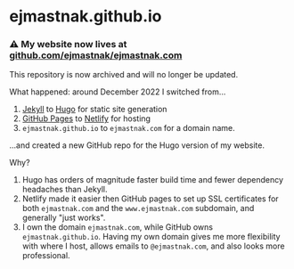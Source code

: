 # ejmastnak.github.io

### :warning: My website now lives at [github.com/ejmastnak/ejmastnak.com](https://github.com/ejmastnak/ejmastnak.com)

This repository is now archived and will no longer be updated.

What happened: around December 2022 I switched from...

1. [Jekyll](https://jekyllrb.com/) to [Hugo](https://gohugo.io/) for static site generation 
1. [GitHub Pages](https://pages.github.com/) to [Netlify](https://www.netlify.com/) for hosting
1. `ejmastnak.github.io` to `ejmastnak.com` for a domain name.

...and created a new GitHub repo for the Hugo version of my website.

Why?

1. Hugo has orders of magnitude faster build time and fewer dependency headaches than Jekyll.
1. Netlify made it easier then GitHub pages to set up SSL certificates for both `ejmastnak.com` and the `www.ejmastnak.com` subdomain, and generally "just works".
1. I own the domain `ejmastnak.com`, while GitHub owns `ejmastnak.github.io`.
  Having my own domain gives me more flexibility with where I host, allows emails to `@ejmastnak.com`, and also looks more professional.
